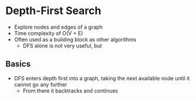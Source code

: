 # Depth-First Search

- Explore nodes and edges of a graph
- Time complexity of O(V + E)
- Often used as a building block as other algorithms
  - DFS alone is not very useful, but

## Basics
- DFS enters depth first into a graph, taking the next available node until it cannot go any further
  - From there it backtracks and continues

